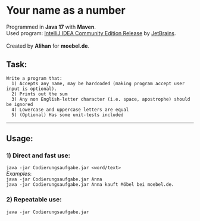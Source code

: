 # Your name as a number
Programmed in **Java 17** with **Maven**.
<br>Used program: [IntelliJ IDEA Community Edition Release](https://www.jetbrains.com/idea/) by [JetBrains](https://www.jetbrains.com/).
<br><br>Created by **Alihan** for **moebel.de**.

## Task:

```text
Write a program that: 
  1) Accepts any name, may be hardcoded (making program accept user input is optional).
  2) Prints out the sum
  3) Any non English-letter character (i.e. space, apostrophe) should be ignored
  4) Lowercase and uppercase letters are equal
  5) (Optional) Has some unit-tests included
```

<hr>

## Usage:
### 1) Direct and fast use:
  ``java -jar Codierungsaufgabe.jar <word/text>``
<br>    _Examples_:
<br>      ``java -jar Codierungsaufgabe.jar Anna``
<br>      ``java -jar Codierungsaufgabe.jar Anna kauft Möbel bei moebel.de.``

### 2) Repeatable use:
  ``java -jar Codierungsaufgabe.jar``
